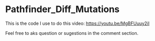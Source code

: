 # Pathfinder_Diff_Mutations
This is the code I use to do this video: https://youtu.be/MgBFUuuy2iI

Feel free to aks question or sugestions in the comment section.
